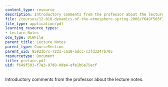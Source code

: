 ```yaml
---
content_type: resource
description: Introductory comments from the professor about the lecture notes.
file: /courses/12-810-dynamics-of-the-atmosphere-spring-2008/f649f503f7e387d80de4efe1b6a75ecf_preface.pdf
file_type: application/pdf
learning_resource_types:
- Lecture Notes
ocw_type: OCWFile
parent_title: Lecture Notes
parent_type: CourseSection
parent_uid: 85823b7c-7221-ca10-adcc-c3fd3247b705
resourcetype: Document
title: preface.pdf
uid: f649f503-f7e3-87d8-0de4-efe1b6a75ecf
---
```

Introductory comments from the professor about the lecture notes.

